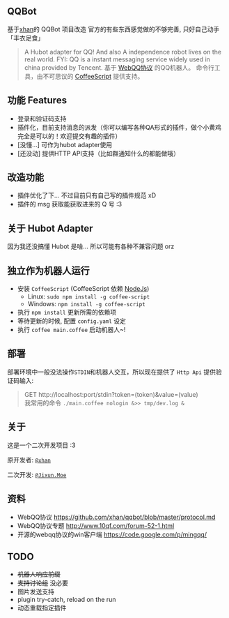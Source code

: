 QQBot 
------
基于[xhan](https://github.com/xhan/qqbot)的 QQBot 项目改造
官方的有些东西感觉做的不够完善, 只好自己动手「丰衣足食」

> A Hubot adapter for QQ! And also A independence robot lives on the real world.
> FYI: QQ is a instant messaging service widely used in china provided by Tencent.
> 基于 [WebQQ协议](https://github.com/xhan/qqbot/blob/master/protocol.md) 的QQ机器人。
> 命令行工具，由不可思议的 [CoffeeScript](http://coffeescript.org/) 提供支持。  


功能 Features
-----
* 登录和验证码支持
* 插件化，目前支持消息的派发（你可以编写各种QA形式的插件，做个小黄鸡完全是可以的！欢迎提交有趣的插件）
* [没懂…] 可作为hubot adapter使用
* [还没动] 提供HTTP API支持（比如群通知什么的都能做哦）

改造功能
-----
* 插件优化了下… 不过目前只有自己写的插件规范 xD
* 插件的 msg 获取能获取进来的 Q 号 :3

关于 Hubot Adapter
------
因为我还没搞懂 Hubot 是啥… 所以可能有各种不兼容问题 orz


独立作为机器人运行
-----
* 安装 `CoffeeScript` (CoffeeScript 依赖 [NodeJs](http://nodejs.org))
    * Linux:   `sudo npm install -g coffee-script`
    * Windows: `npm install -g coffee-script`
* 执行 `npm install` 更新所需的依赖项
* 等待更新的时候, 配置 `config.yaml` 设定
* 执行 `coffee main.coffee` 启动机器人~!

部署
-----
部署环境中一般没法操作`STDIN`和机器人交互，所以现在提供了 `Http Api` 提供验证码输入:    
>  GET http://localhost:port/stdin?token=(token)&value=(value)  
我常用的命令 `./main.coffee nologin &>> tmp/dev.log &`


关于
----
这是一个二次开发项目 :3

原开发者: [`@xhan`](https://github.com/xhan)

二次开发: [`@Jixun.Moe`](https://github.com/JixunMoe/)

资料
----
* WebQQ协议     https://github.com/xhan/qqbot/blob/master/protocol.md
* WebQQ协议专题  http://www.10qf.com/forum-52-1.html
* 开源的webqq协议的win客户端 https://code.google.com/p/mingqq/


TODO
---
* ~~机器人响应前缀~~
* ~~支持讨论组~~ 没必要
* 图片发送支持
* plugin try-catch, reload on the run
* 动态重载指定插件